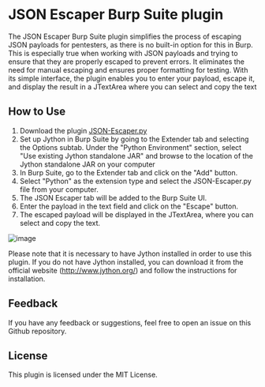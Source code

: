# JSON Escaper Burp Suite plugin
The JSON Escaper Burp Suite plugin simplifies the process of escaping JSON payloads for pentesters, as there is no built-in option for this in Burp. This is especially true when working with JSON payloads and trying to ensure that they are properly escaped to prevent errors. It eliminates the need for manual escaping and ensures proper formatting for testing. With its simple interface, the plugin enables you to enter your payload, escape it, and display the result in a JTextArea where you can select and copy the text

## How to Use
1. Download the plugin [JSON-Escaper.py](https://raw.githubusercontent.com/akashc99/JSON-Escaper-Burp-Suite-Python-plugin/main/JSON-Escaper.py)
2. Set up Jython in Burp Suite by going to the Extender tab and selecting the Options subtab. Under the "Python Environment" section, select "Use existing Jython standalone JAR" and browse to the location of the Jython standalone JAR on your computer
3. In Burp Suite, go to the Extender tab and click on the "Add" button.
4. Select "Python" as the extension type and select the JSON-Escaper.py file from your computer.
5. The JSON Escaper tab will be added to the Burp Suite UI.
6. Enter the payload in the text field and click on the "Escape" button.
7. The escaped payload will be displayed in the JTextArea, where you can select and copy the text.

![image](https://user-images.githubusercontent.com/23627154/214889898-72c04535-62c3-430e-bb89-582310d01154.png)


Please note that it is necessary to have Jython installed in order to use this plugin. If you do not have Jython installed, you can download it from the official website (http://www.jython.org/) and follow the instructions for installation.

## Feedback
If you have any feedback or suggestions, feel free to open an issue on this Github repository.

## License
This plugin is licensed under the MIT License.
